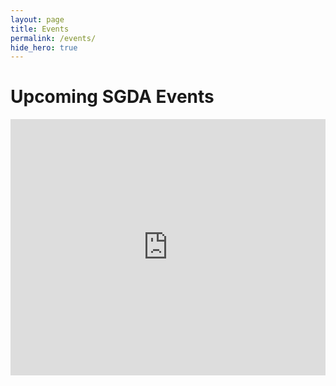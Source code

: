 ```yaml
---
layout: page
title: Events
permalink: /events/
hide_hero: true
---
```


# Upcoming SGDA Events
<!--this could break at any moment-->
<iframe src="https://feed.mikle.com/widget/v2/90479/?preloader-text=Loading" height="410px" width="100%" class="fw-iframe" scrolling="no" frameborder="0"></iframe>
    